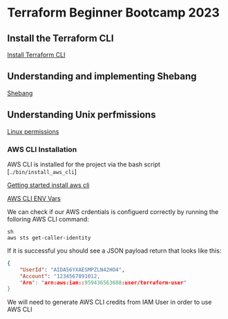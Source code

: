 # Terraform Beginner Bootcamp 2023

## Install the Terraform CLI
[Install Terraform CLI](https://developer.hashicorp.com/terraform/tutorials/aws-get-started/install-cli)

## Understanding and implementing Shebang
[Shebang](https://en.wikipedia.org/wiki/Shebang_(Unix))

## Understanding Unix perfmissions
[Linux permissions](https://en.wikipedia.org/wiki/Chmod)

### AWS CLI Installation

AWS CLI is installed for the project via the bash script [`./bin/install_aws_cli`]

[Getting started install aws cli](https://docs.aws.amazon.com/cli/latest/userguide/getting-started-install.html)

[AWS CLI ENV Vars](https://docs.aws.amazon.com/cli/latest/userguide/cli-configure-envvars.html)

We can check if our AWS crdentials is configuerd correctly by running the folloring AWS CLI command:
```
sh
aws sts get-caller-identity
```

If it is successful you should see a JSON payload return that looks like this:

```json
{
    "UserId": "AIDA56YXAESMPZLN42HO4",
    "Account": "1234567891012,
    "Arn": "arn:aws:iam::959436563608:user/terraform-user"
}
```

We will need to generate AWS CLI credits from IAM User in order to use AWS CLI